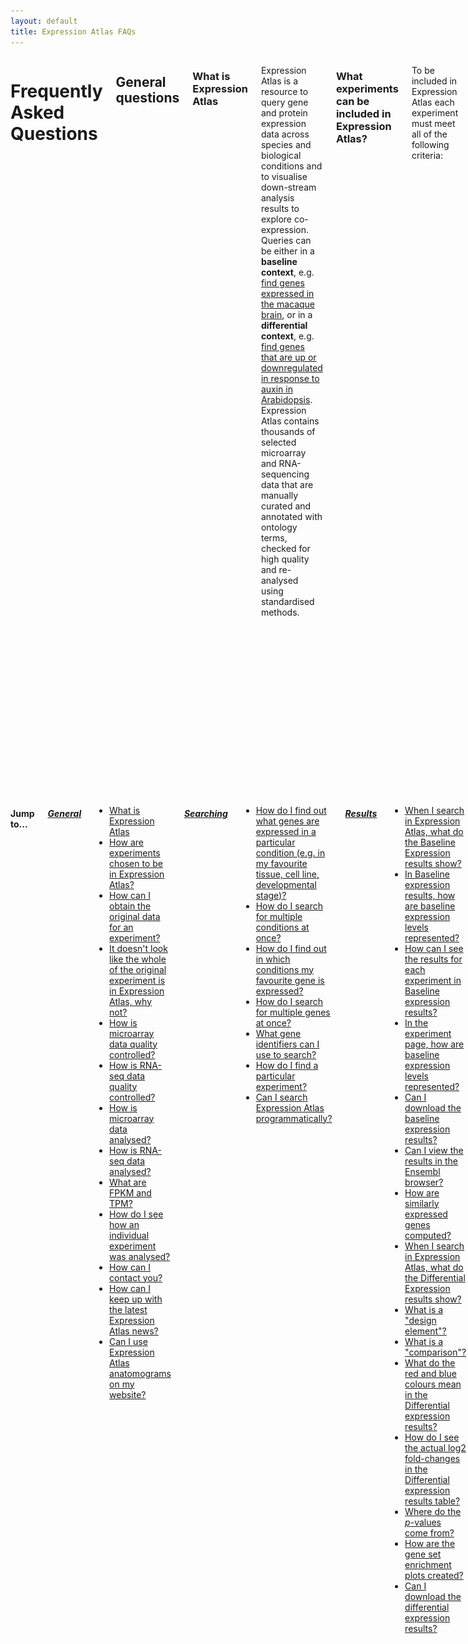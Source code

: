```yaml
---
layout: default
title: Expression Atlas FAQs
---
```


<div class="columns small-10" markdown="1">

# Frequently Asked Questions

## General questions

### What is Expression Atlas

Expression Atlas is a resource to query gene and protein expression data across species and biological conditions and to visualise down-stream analysis results to explore co-expression. Queries can be either in a **baseline context**, e.g. <a href="https://www.ebi.ac.uk/gxa/search?organism=macaca%20mulatta&conditionQuery=%5B%7B%22value%22%3A%22brain%22%7D%5D" target="_blank">find genes expressed in the macaque brain</a>, or in a **differential context**, e.g. <a href="https://www.ebi.ac.uk/gxa/search?geneQuery=%5B%5D&organism=Arabidopsis%20thaliana&conditionQuery=%5B%7B%22value%22%3A%22auxin%22%7D%5D&ds=%7B%22kingdom%22%3A%5B%22plants%22%5D%7D#differential" target="_blank">find genes that are up or downregulated in response to auxin in Arabidopsis</a>. Expression Atlas contains thousands of selected microarray and RNA-sequencing data that are manually curated and annotated with ontology terms, checked for high quality and re-analysed using standardised methods.

### What experiments can be included in Expression Atlas?

To be included in Expression Atlas each experiment must meet all of the following criteria:

*   Experiment measures gene or protein expression
*   Raw data are available
*   All samples within the dataset belong to a single species
*   Samples come from non-bacterial species
*   The species genome is available through <a href="http://www.ensembl.org/index.html" target="_blank">Ensembl</a>
*   Annotations for microarray probes are available
*   Sufficient sample annotation is provided

Additionally, we employ several “softer” guidelines to determine whether or not an experiment is eligible for inclusion into Expression Atlas:

*   (differential): The experiment should have at least 2 experimental groups, with 3 biological replicates each and also have a clear control/reference group
*   (baseline): The experiment design does not involve any perturbations and the dataset should have at least 3 experimental groups with 3 biological replicates each
*   The experiment addresses a relevant biological question (is not technical or proof of principle study)
*   Experimental metadata are of high quality and confidence
*   The experimental design is not too complex (e.g. not too many factors) and allows for straightforward one-to-one comparisons

If an experiment is judged to be of particular interest and its inclusion in Expression Atlas is highly valuable for the community, we may decide to include it even if it fails some of the above guidelines. We also actively collaborate with several specialized initiatives such as the <a href="http://www.gramene.org/" target="_blank">Gramene</a> consortium and <a href="https://www.opentargets.org/" target="_blank">OpenTargets</a> and prioritize experiments that are of special interest to our partners. Please do not hesitate to <a href="https://www.ebi.ac.uk/support/gxa" target="_blank">contact our team</a> if you have any questions about how we select experiments for Expression Atlas or you wish to recommend a dataset(s) that you feel should be ingested and displayed in this resource.

### How can I obtain the original data for an experiment?

The original raw and processed data files for experiments in Expression Atlas can be found by viewing the experiment in <a href="https://www.ebi.ac.uk/arrayexpress" target="_blank">ArrayExpress</a>. On any **Experiment page**, e.g. <a href="https://www.ebi.ac.uk/gxa/experiments/E-MTAB-2770" target="_blank">RNA-seq of 934 human cancer cell lines from the Cancer Cell Line Encyclopedia</a> click on the ![array express button](assets/img/ae-logo.png) button in the **Resources** tab to view the experiment in ArrayExpress. The original submitted data files can be downloaded as zip archives, and sample annotation is available in MAGE-TAB format text files. See the online tutorial [ ArrayExpress: Discover functional genomics data quickly and easily](https://www.ebi.ac.uk/training/online/course/arrayexpress-discover-functional-genomics-data-qui/files-and-download) for further information.

### It doesn't look like the whole of the original experiment is in Expression Atlas, why not?

We sometimes only include part of an experiment in Expression Atlas because (1) there are not sufficient replicates of all the sample groups within an experiment, or (2) the hybridization or sequencing was not of high enough quality. If there are still enough assays in the experiment after the removal of those with too few replicates or low quality then we continue processing the experiment for Expression Atlas.

### How is microarray data quality controlled?

Microarray data quality is assessed using the [arrayQualityMetrics](https://www.bioconductor.org/packages/release/bioc/html/arrayQualityMetrics.html) package in [R](https://www.r-project.org/). Outlier arrays are detected using distance measures, boxplots, and MA plots. If an array is classed as an outlier by all three methods, it is excluded from further analysis. Please see the arrayQualityMetrics [documentation](https://www.bioconductor.org/packages/release/bioc/vignettes/arrayQualityMetrics/inst/doc/arrayQualityMetrics.pdf) for more details on the methods used.

### How is RNA-seq data quality controlled?

RNA-seq reads are discarded based on several criteria. First, reads with quality scores less than Q10 are removed. Second, the reads are mapped against a contamination reference genome (_E. coli_ for animal data, fungal and microbial non-redundant reference for plants). Any reads that map to the contamination reference are removed. Third, reads with "uncalled" characters (i.e. "N"s) are discarded. Lastly, for paired-end libraries, any reads whose mate was lost in the previous three steps are also discarded. Please see the [iRAP](https://nunofonseca.github.io/irap/) [documentation](http://biorxiv.org/content/early/2014/06/06/005991) for more details on the methods used.

### How is microarray data analysed?

Raw single-channel microarray intensities are normalized using [RMA](https://biostatistics.oxfordjournals.org/content/4/2/249.long) via the [oligo](https://doi.org/10.1093/biostatistics/4.2.249) package from [Bioconductor](https://www.bioconductor.org/) ( [Affymetrix](https://www.affymetrix.com/) data) or using quantile normalization via the [limma](https://www.bioconductor.org/packages/release/bioc/html/limma.html) package ([Agilent](https://www.genomics.agilent.com/) data). Two-channel [Agilent](https://www.genomics.agilent.com/) data is normalized using LOESS via the [limma](https://www.bioconductor.org/packages/release/bioc/html/limma.html) package. Pairwise comparisons are performed using a moderated _t_\-test for each gene using [limma](https://www.bioconductor.org/packages/release/bioc/html/limma.html).

### How is RNA-seq data analysed?

RNA-seq data is analysed using the [iRAP](https://nunofonseca.github.io/irap/) pipeline. Quality-filtered reads are aligned to the latest version of the reference genome from [Ensembl](https://www.ensembl.org/index.html) using [TopHat2](https://genomebiology.biomedcentral.com/articles/10.1186/gb-2013-14-4-r36). Raw counts (number of mapped reads summarized and aggregated over each gene) are generated using [htseq-count](http://htseq.readthedocs.io/). Then, FPKM (fragments per kilobase of exon model per million mapped reads) and TPM (transcripts per million) are calculated. Pairwise comparisons are performed using a conditioned test based on the negative binomial distribution, using [DESeq](https://www.bioconductor.org/packages/release/bioc/html/DESeq.html).

### What are FPKM and TPM?

FPKM (fragments per kilobase of exon model per million reads mapped) and TPM (transcripts per million) are the most common units reported to estimate gene expression based on RNA-seq data. Both units are calculated from the number of reads that mapped to each particular gene sequence and both units are calculated taking into account two important factors in RNA-seq:

1.  The number of reads from a gene depends on its length. One expects more reads to be produced from longer genes.
2.  The number of reads from a gene depends on the sequencing depth that is the total number of reads you sequenced. One expects more reads to be produced from the sample that has been sequenced to a greater depth.

FPKM (introduced by [Trapnell et al, 2010](http://www.nature.com/nbt/journal/v28/n5/full/nbt.1621.html)) are calculated with the following formula:

![fpkm formula](assets/img/fpkm.png)

where _qi_ are raw counts (number of reads that mapped for each gene), _li_ is gene length and ![total number mapped reads](assets/img/total-number-mapped-reads.png) is the total number of mapped reads. The interpretation of FPKM is that if you sequence your RNA sample again, you expect to see for gene _i_, _FPKMi_ reads divided by gene _i_ length over a thousand and divided by the total number of reads mapped over a million.

[Li and Dewey, 2011](https://bmcbioinformatics.biomedcentral.com/articles/10.1186/1471-2105-12-323) introduced the unit TPM and [Pachter, 2011](https://arxiv.org/abs/1104.3889) established the relationship between both units. It is possible to compute TPM from FPKM as follows:

![tpm formula](assets/img/tpm.png)

### How do I see how an individual experiment was analysed?

On any **Experiment page**, e.g.[RNA-seq of coding RNA of eight barley tissues from different developmental stages](/gxa/experiments/E-MTAB-2809) you can see a breakdown of the analysis steps from raw data to the results you see in Expression Atlas by selecting the _Experiment design_ or _Supplemmentary information_ tab on the top of the experiment section.

### How can I contact you?

If you have any questions, problems or suggestions we would love to hear from you. You may reach us through [the EBI Support & feedback form.](https://www.ebi.ac.uk/support/gxa)

### How can I keep up with the latest Expression Atlas news?

If you would like to stay up-to-date with news about our latest releases and developments, please subscribe to the [Expression Atlas mailing list](https://listserver.ebi.ac.uk/mailman/listinfo/arrayexpress-atlas).

### Can I use Expression Atlas anatomograms on my website?

Yes! The anatomical diagrams (anatomograms) that you see alongside the baseline data are available from [GitHub](https://github.com/gxa/anatomogram/). The anatomograms are licenced under [Creative Commons Attribution (CC BY)](https://creativecommons.org/licenses/by/4.0/); if you’d like to use them, all we ask is that you attribute [Expression Atlas](/gxa) when you do.

##Searching

### How do I find out what genes are expressed in a particular condition (e.g. in my favourite tissue, cell line, developmental stage)?

Use the **Condition query** search box on the [home page](/gxa) to search for the condition you are interested in e.g. [kidney](/gxa/search?conditionQuery=%5B%7B%22value%22%3A%22kidney%22%7D%5D). Click on **Show anatomogram** in the top left corner if you want to see the corresponding anatomogram for each of the species displayed. Your query is expanded using the Experimental Factor Ontology [(EFO)](https://www.ebi.ac.uk/efo/), so that this search will also returns matching synonyms and child terms of [kidney](https://www.ebi.ac.uk/ols/search?q=kidney&submit1=1&ontology=efo) in EFO. You will see both baseline expression and differential expression results in the condition (organism part in our example) you searched for.

Select one experiment from the Baseline multi-experiment page (e.g. [GTEx](/gxa/experiments/E-MTAB-5214)) to see the results in that particular experiment. Use the _Select_ button under **Organism parts** on the left sidebar to find [what genes are expressed in kidney in GTEx](/gxa/experiments/E-MTAB-5214/Results?specific=true&geneQuery=%255B%255D&filterFactors=%257B%2522ORGANISM_PART%2522%253A%255B%2522cortex%2520of%2520kidney%2522%255D%257D&cutoff=%257B%2522value%2522%253A0.5%257D&unit=%2522TPM%2522).

### How do I search for multiple conditions at once?

Use the **Condition query** search box on the [home page](/gxa) to search for as many conditions as you want. You will need to type each condition, click enter and when you are done, just search. For example, searching with ![liver and heart](assets/img/liver-heart.png) will find [ all experiments in which both liver and heart are studied as well as the ones analysing either liver or heart](/gxa/search?conditionQuery=%5B%7B%22value%22%3A%22liver%22%7D%2C%7B%22value%22%3A%22heart%22%7D%5D).

### How do I find out in which conditions my favourite gene is expressed?

Use the **Gene query** search box on the [home page](/gxa) to search for your favourite gene (e.g. [SFTPC](/gxa/search?geneQuery=%5B%7B%22value%22%3A%22SFTPC%22%2C%22category%22%3A%22symbol%22%7D%5D)). Click on **Show anatomogram** in the top left corner if you want to see the corresponding anatomogram for each of the species displayed. You will see **Baseline expression** results in different conditions (e.g. organism part, cell line, cell type, developmental stage) and **Differential expression** results for biologically meaningful pairwise comparisons.

Select one experiment from the **Baseline expression** results (e.g. [GTEx](/gxa/experiments/E-MTAB-5214)) to see the results in that particular experiment. Use the **Gene query** box (e.g. SFTPC in our example) to find [in which tissues from GTEx gene SFTPC is expressed](/gxa/experiments/E-MTAB-5214/Results?specific=true&geneQuery=%255B%257B%2522value%2522%253A%2522SFTPC%2522%252C%2522category%2522%253A%2522symbol%2522%257D%255D&filterFactors=%257B%257D&cutoff=%257B%2522value%2522%253A0.5%257D&unit=%2522TPM%2522).

### How do I search for multiple genes at once?

Use the **Gene query** search box on the [home page](/gxa) to search for as many genes as you want. You will need to type each gene, click enter and when you are done, just search.

### What gene identifiers can I use to search?

You may use the following identifiers to search using the **Gene query** box:

*   Gene name symbol, e.g. [SFTPC](/gxa/search?geneQuery=[{"value":"SFTPC"}])
*   [Ensembl](https://www.ensembl.org/index.html) gene ID, e.g. [ENSG00000168484](/gxa/genes/ENSG00000168484)
*   [UniProt](https://www.uniprot.org/) ID, e.g. [O14777](/gxa/genesets/O14777)
*   [Interpro](https://www.ebi.ac.uk/interpro/) ID, e.g. [IPR001729](/gxa/genesets/IPR001729)
*   [Gene Ontology](http://www.geneontology.org/) ID, e.g. [GO:0007585](/gxa/genesets/GO:0007585)
*   [Gene Ontology](http://www.geneontology.org/) term, e.g. [respiratory gaseous exchange](/gxa/search?geneQuery=[{"value":"respiratory gaseous exchange"}])

### How do I find a particular experiment?

You can easily see all experiments in Expression Atlas by clicking in **All experiments** on the [home page](/gxa). You can narrow down the list of experiments by selecting Baseline or Differential in the first column at the bottom of the table. You can also select Plants or Animal and Fungi experiments (using the second column), experiments from a particular organism (fifth column) or experiments involving a particular variable (sixth column). Click on the Experiment title to see the experiment in Expression Atlas.

If you know the [ArrayExpress](https://www.ebi.ac.uk/arrayexpress) accession of the experiment you want to see (e.g. [E-MTAB-4202](https://www.ebi.ac.uk/arrayexpress/experiments/E-MTAB-4202/) ), you can link to the experiment in Expression Atlas using the following format: `https://www.ebi.ac.uk/gxa/experiments/**<ArrayExpress accession>**`

e.g. [https://www.ebi.ac.uk/gxa/experiments/E-MTAB-4202](/gxa/experiments/E-MTAB-4202)

### Are there any alternative ways of searching in Atlas?

It's best if you contact us and we will be able to advise you on your specific use case.

In the meantime, you can construct queries using URLs like the ones in the table below. Please be aware that the format of these URLs is subject to change. If your queries stop working, please check back here for the latest standard or get in touch with us through [the EBI Support & feedback form.](https://www.ebi.ac.uk/support/gxa)

Query

URL

In what conditions is [ASPM](/gxa/genes/ENSG00000066279) differentially expressed?

https://www.ebi.ac.uk/gxa/search?geneQuery=\[{"value":"ASPM"}\]#differential

What genes are differentially expressed in cancer?

https://www.ebi.ac.uk/gxa/search?conditionQuery=\[{"value":"cancer"}\]#differential

Show me comparisons where [zinc finger](https://www.ebi.ac.uk/interpro/entry/IPR007087) genes are differentially expressed in mice.

https://www.ebi.ac.uk/gxa/search?geneQuery=\[{"value":"zinc finger"}\]&organism=Mus musculus#differential

##Results

### When I search in Expression Atlas, what do the Baseline Expression results show?

If you search for a particular gene (e.g. **CFHR2**), the **Baseline Expression** results will display all organisms and conditions in which CFHR2 is expressed above the default minimum expression level of 0.5 FPKM or 0.5 TPM.

By default, we display expression data for different tissues, e.g [in which tissues is CFHR2 expressed?](/gxa/search?geneQuery=[{"value":"CFHR2", "category":"symbol"}]) but you can also use the filters to find gene expression in other conditions, such as [in which mouse cell types is CFHR2 expressed?](/gxa/genes/ENSMUSG00000033898?bs=%7B%22mus%20musculus%22%3A%5B%22CELL_TYPE%22%5D%7D&ds=%7B%22kingdom%22%3A%5B%22animals%22%5D%7D#baseline)

If you search for a particular condition (e. g. [liver](/gxa/search?conditionQuery=[{"value":"liver"}]#baseline)), in the **Baseline Expression** results you will see all organisms and experiments matching your search.

### In Baseline expression results, how are baseline expression levels represented?

In **Baseline expression** results you will see one heatmap per species. Each heatmap shows, for each species, all conditions (columns) and all experiments (rows) that matched your search. Expression levels are displayed in the heatmap in five different colours:

1.  Grey box: expression level is below cutoff (0.5 FPKM or 0.5 TPM)
2.  Light blue box: expression level is low (between 0.5 to 10 FPKM or 0.5 to 10 TPM)
3.  Medium blue box: expression level is medium (between 11 to 1000 FPKM or 11 to 1000 TPM)
4.  Dark blue box: expression level is high (more than 1000 FPKM or more than 1000 TPM)
5.  White box: there is no data available

### How can I see the results for each experiment in Baseline expression results?

Each Baseline expression experiment in Expression Atlas has its own **Experiment page**, e.g. [Strand-specific RNA-seq of 13 human tissues from Michael Snyder's lab for the ENCODE project](/gxa/experiments/E-MTAB-4344) where you can see a heatmap showing the 50 most specifically expressed genes across all conditions studied.

You can further refine the query by narrowing the search to a particular gene (e.g. [CTRB1](/gxa/experiments/E-MTAB-4344/Results?specific=true&geneQuery=%255B%257B%2522value%2522%253A%2522Ctrb1%2522%252C%2522category%2522%253A%2522symbol%2522%257D%255D&filterFactors=%257B%257D&cutoff=%257B%2522value%2522%253A0.5%257D&unit=%2522TPM%2522)), or gene sets (e.g. [CELA3A, CELA3B, CTRB1, CTRB2, PRSS1, PRSS2](/gxa/experiments/E-MTAB-4344/Results?specific=true&geneQuery=%255B%257B%2522value%2522%253A%2522CELA3A%2522%252C%2522category%2522%253A%2522symbol%2522%257D%252C%257B%2522value%2522%253A%2522CELA3B%2522%252C%2522category%2522%253A%2522symbol%2522%257D%252C%257B%2522value%2522%253A%2522CTRB1%2522%252C%2522category%2522%253A%2522symbol%2522%257D%252C%257B%2522value%2522%253A%2522CTRB2%2522%252C%2522category%2522%253A%2522symbol%2522%257D%252C%257B%2522value%2522%253A%2522PRSS1%2522%252C%2522category%2522%253A%2522symbol%2522%257D%252C%257B%2522value%2522%253A%2522PRSS2%2522%252C%2522category%2522%253A%2522symbol%2522%257D%255D&filterFactors=%257B%257D&cutoff=%257B%2522value%2522%253A0.5%257D&unit=%2522TPM%2522)), or by limiting which organism parts are searched over (e.g. [genes specifically expressed in pancreas](/gxa/experiments/E-MTAB-4344/Results?specific=true&geneQuery=%255B%255D&filterFactors=%257B%2522ORGANISM_PART%2522%253A%255B%2522pancreas%2522%255D%257D&cutoff=%257B%2522value%2522%253A0.5%257D&unit=%2522TPM%2522)).

### In the experiment page, how are baseline expression levels represented?

In the Experiment page, e.g. [Transcription profiling by high throughput sequencing of different potato tissues (genotype RH89-039-16)](/gxa/experiments/E-MTAB-552)expression levels are represented in one heatmap that shows gene expression levels for the 50 most specifically expressed genes (rows) across all conditions studied in the experiment selected (columns).

Expression levels are displayed in the heatmap by colour intensity, according to the gradient bar above the heatmap. Hover the mouse above a cell to show a tooltip with the numerical values corresponding to each colour.

### Can I download the baseline expression results?

Yes, click on the ![Download All Results button](assets/img/download-all-results-button.png) button above the heatmap to download the data corresponding to your query. For example, if you select 'flower' in the **Organism part** box, use the **Download all results** button to download expression data for the [ subset of genes specifically expressed in flower](/gxa/experiments/E-MTAB-552/Results?specific=true&geneQuery=%255B%255D&filterFactors=%257B%2522ORGANISM_PART%2522%253A%255B%2522flower%2522%252C%2522stamen%2522%255D%257D&cutoff=%257B%2522value%2522%253A0.5%257D&unit=%2522TPM%2522) in tab-delimited format with no ordering.

On the other hand, by clicking on the _Downloads tab_ of the experiment page you will download expression data for all genes and all conditions studied in the experiment.

### Can I view the results in the Ensembl browser?

Yes, you can. From the heatmap of the Experiment page, e.g. [Baseline expression from transcriptional profiling of zebrafish developmental stages](/gxa/experiments/E-ERAD-475) just select a gene (e.g. **SNORD61**) and a condition, developmental stage in that particular experiment (e.g. **gastrula 50%-epiboly**) and click on the ![Ensembl Genome Browser](assets/img/ensembl-genome-browser-button.png) button in the left of the heatmap. You will see [ gene expression value for gene SNORD61 in developmental stage gastrula 50%-epiboly in the context of the genomic location of SNORD61](https://www.ensembl.org/Danio_rerio/Location/View?g=ENSDARG00000083171;r=14:31520436-31520513;t=ENSDART00000116362;text=;time=1504707519).

For plant experiments, e.g. [Transcriptomes for hybrids (F1s) between 18 Arabidopsis thaliana parents of the Multiparent Advanced Generation Inter-Cross (MAGIC) genetic mapping resource](/gxa/experiments/E-GEOD-55482) you can also use the ![Gramene Genome Browser](assets/img/gramene-genome-browser-button.png) button to see, for example, [ gene expression value for gene EPR1 in ecotype Sf-2 x Can-0 in the context of the genomic location of EPR1](http://ensembl.gramene.org/Arabidopsis_thaliana/Location/View?g=AT2G27380;r=2:11713411-11715774;t=AT2G27380.1;time=1484746364).

For experiments performed in _Caenorhabditis elegans_ or in _Schistosoma mansoni_ such as [RNA-Seq of Schistosoma mansoni (flatworms) larva and adult individuals at different life-stages](/gxa/experiments/E-MTAB-451) you can see the results using the ![WormBase Genome Browser](assets/img/wormbase-genome-browser-button.png) button.

### How are similarly expressed genes computed?

Similarly expressed genes across conditions in baseline experiments (e.g. tissues, developmental stages) are shown where available. They are computed on per-experiment basis, for experiments with three or more conditions. The method for estimating them involves two steps. The first one involves k-means clustering (for all possible values of k, capped to 100) of the expression of each gene across (e.g.) tissues. The second step compares the clusters on a gene-to-gene basis and outputs a ranked list of genes with decreasing similarity of expression patterns for each gene. The top 50 similarly expressed genes can be explored on our interface. Lowly expressed genes are filtered out from the calculation. The method has been implemented within the Bioconductor package [ClusterSeq](https://bioconductor.org/packages/devel/bioc/html/clusterSeq.html).

### When I search in Expression Atlas, what do the Differential Expression results show?

If you search for a particular gene (e.g. **CFHR2**), in the **Differential expression** results you will see [all comparisons in all species in which CFHR2 is differentially expressed](/gxa/search?geneQuery=[{"value":"CFHR2"}]#differential) (absolute value of log2 fold-change > 1 and adjusted p-value < 0.05). Comparisons in which gene CFHR2 is differentially expressed are ordered so the one with the largest absolute value of log2 fold-change is at the top. If gene CFHR2 has identical log2 fold-change in several comparisons, then the one with the lower adjusted _p_\-value goes first.

If you search for a particular condition (e. g. **liver**), in the **Differential expression** results you will see [all comparisons in all species that matched your search](/gxa/search?conditionQuery=[{"value":"liver"}]#differential). When several genes show differential expression you will see one row per each gene and comparison. Comparisons are ordered following the same criteria as explained before.

In both cases, you can narrow down the results displayed using the filters in the left where you can select a particular species (e.g. Mus musculus), experimental variable (e.g. compound) to see which comparisons involve the treatment of liver with a compound in mouse.

Click on the Comparison name (e.g. ['CCl4; 1.6 gram per kilogram' at '24 hour' vs 'none' at '0 hour'](/gxa/experiments/E-MTAB-2445?geneQuery=ENSMUSG00000026839&queryFactorValues=g1_g5&specific=false)) to find out more information about a particular gene-comparison combination. In microarray experiments, some genes may be targeted by more than one probe set. The table in the **Differential expression** results shows the values for the probe set with the largest absolute log2 fold-change. You can see details of all probe sets for a given gene on the Experiment page. For example, [gene Car3 is represented by 4 probe sets](/gxa/experiments/E-MTAB-2445/Results?specific=true&geneQuery=%255B%257B%2522value%2522%253A%2522Car3%2522%252C%2522category%2522%253A%2522symbol%2522%257D%255D&filterFactors=%257B%257D&cutoff=%257B%2522foldChange%2522%253A1%252C%2522pValue%2522%253A0.05%257D&regulation=%2522UP_DOWN%2522) in the experiment [Transcriptional responses in liver upon acute CCl4 intoxication](/gxa/experiments/E-MTAB-2445).

### What is a "design element"?

On microarray experiment pages, you will see the **design element** name alongside the gene name. A design element is also known as a probe or probe set. This is the oligonucleotide probe (or group thereof) on the microarray that targets that gene.

### What is a "comparison"?

A **comparison** is where two groups of samples are compared in a differential expression experiment. An example of a comparison is ['breast cancer' _vs._ 'normal'](/gxa/experiments/E-GEOD-31138/Results).

For each gene, the mean expression level of the **test** group (e.g. breast cancer) is compared with the mean expression level of the **reference** group (e.normal), and a statistical test is performed to decide whether the two means are significantly different.

### What do the red and blue colours mean in the Differential expression results?

Let's search for the condition [breast cancer in a differential context](/gxa/search?conditionQuery=%5B%7B%22value%22%3A%22breast%20cancer%22%7D%5D#differential). A red box indicates that the gene is **up-regulated** in the test condition while a blue box means that the gene is **down-regulated** in the test condition. The colour intensity of filled boxes in the table represents how large the log2 fold-change is for each gene. The larger the log2 fold-change, the more intense the red or blue colour.

The two bars above the Differential expression results table show the red and blue colour intensities for the **top 50** genes shown on the page. The colour intensities represent the log2 fold-changes for the genes shown.

### How do I see the actual log2 fold-changes in the Differential expression results table?

Click on the ![Display Log2 Fold-Change button](assets/img/display-log2-fc.png) button to the top left corner of the table to see the numerical values of the log2 fold-change per each gene in each comparison.

### Where do the _p_\-values come from?

In a microarray experiment, each gene's mean expression level in the **test** group is compared with its mean expression level in the **reference** group using a moderated _t_\-test. This is done using the [limma](https://www.bioconductor.org/packages/2.13/bioc/html/limma.html) package from [Bioconductor](https://www.bioconductor.org/).

In an RNA-seq experiment, each gene's mean expression level in the **test** group is compared with its mean expression level in the **reference** group using a conditioned test based on the negative binomial distribution, analogous to Fisher's exact test. This is done using the [DESeq](https://www.bioconductor.org/packages/2.13/bioc/html/DESeq.html) package in [Bioconductor](https://www.bioconductor.org/).

Because the same test is done on thousands of genes at once, _p_\-values are adjusted for **multiple testing** using the [Benjamini and Hochberg (1995)](https://www.jstor.org/stable/2346101) false discovery rate (FDR) correction. This is what is meant by **adjusted _p_\-value**.

### How are the gene set enrichment plots created?

Gene set enrichment analysis is performed using the [Piano](https://www.bioconductor.org/packages/release/bioc/html/piano.html) package from [Bioconductor](https://www.bioconductor.org/). For each comparison, enrichment of terms from [GO](http://www.geneontology.org/), [InterPro](https://www.ebi.ac.uk/interpro/), and [Reactome](http://www.reactome.org/) is tested for within the set of differentially expressed genes, using a variation on [Fisher's exact test](https://en.wikipedia.org/wiki/Fisher%27s_exact_test). Gene set enrichment plots are only shown when statistically significant enrichment of terms was detected. This means that for some experiments, the menu will not display plots for all three of the aforementioned resources.

### Can I download the differential expression results?

Yes, click on the ![Download All Results button](assets/img/download-all-results-button.png) button above the heatmap to download the data corresponding to your query. For example, in [Transcription profiling by array of pancreatic islets from Sgpp2 knockout mice after high fat diet](/gxa/experiments/E-GEOD-73131) if you select just one comparison, e.g. 'high fat diet' vs 'normal' in 'Sgpp2 knockout' from the **Comparison** box and click Apply, by clicking on the **Download all results** button you will download [ expression data for the subset of genes differentially expressed in that particular comparison](/gxa/experiments/E-GEOD-73131/Results?specific=true&geneQuery=%255B%255D&filterFactors=%257B%2522COMPARISON_NAME%2522%253A%255B%2522%27high%2520fat%2520diet%27%2520vs%2520%27normal%27%2520in%2520%27Sgpp2%2520knockout%27%2522%255D%257D&cutoff=%257B%2522foldChange%2522%253A1%252C%2522pValue%2522%253A0.05%257D&regulation=%2522UP_DOWN%2522) in tab-delimited format with no ordering.

On the other hand, by clicking on the _Downloads_ tab of the experiment page you will download expression data for all genes in all comparisons studied in the experiment.
</div>

<div class="columns small-2" markdown="1">

#### Jump to...

##### [General](#general-questions)

*   [What is Expression Atlas](#what-is-expression-atlas)
*   [How are experiments chosen to be in Expression Atlas?](#what-experiments-can-be-included-in-expression-atlas)
*   [How can I obtain the original data for an experiment?](#how-can-i-obtain-the-original-data-for-an-experiment)
*   [It doesn't look like the whole of the original experiment is in Expression Atlas, why not?](#it-doesnt-look-like-the-whole-of-the-original-experiment-is-in-expression-atlas-why-not)
*   [How is microarray data quality controlled?](#how-is-microarray-data-quality-controlled)
*   [How is RNA-seq data quality controlled?](#how-is-RNA-seq-data-quality-controlled)
*   [How is microarray data analysed?](#how-is-microarray-data-analysed)
*   [How is RNA-seq data analysed?](#how-is-rna-seq-data-analysed)
*   [What are FPKM and TPM?](#what-are-fpkm-and-tpm)
*   [How do I see how an individual experiment was analysed?](#how-do-i-see-how-an-individual-experiment-was-analysed)
*   [How can I contact you?](#how-can-i-contact-you)
*   [How can I keep up with the latest Expression Atlas news?](#how-can-i-keep-up-with-the-latest-expression-atlas-news)
*   [Can I use Expression Atlas anatomograms on my website?](#can-i-use-expression-atlas-anatomograms-on-my-website)

##### [Searching](#searching)

*   [How do I find out what genes are expressed in a particular condition (e.g. in my favourite tissue, cell line, developmental stage)?](#how-do-I-find-out-what-genes-are-expressed-in-a-particular-condition-e-g-in-my-favourite-tissue-cell-line-developmental-stage)
*   [How do I search for multiple conditions at once?](#how-do-i-search-for-multiple-conditions-at-once)
*   [How do I find out in which conditions my favourite gene is expressed?](#how-do-i-find-out-in-which-conditions-my-favourite-gene-is-expressed)
*   [How do I search for multiple genes at once?](#how-do-i-search-for-multiple-genes-at-once)
*   [What gene identifiers can I use to search?](#what-gene-identifiers-can-i-use-to-search)
*   [How do I find a particular experiment?](#how-do-i-find-a-particular-experiment)
*   [Can I search Expression Atlas programmatically?](#are-there-any-alternative-ways-of-searching-in-atlas)

##### [Results](#results)

*   [When I search in Expression Atlas, what do the Baseline Expression results show?](#when-i-search-in-expression-atlas-what-do-the-baseline-expression-results-show)
*   [In Baseline expression results, how are baseline expression levels represented?](#in-baseline-expression-results-how-are-baseline-expression-levels-represented)
*   [How can I see the results for each experiment in Baseline expression results?](#how-can-i-see-the-results-for-each-experiment-in-baseline-expression-results)
*   [In the experiment page, how are baseline expression levels represented?](#in-the-experiment-page-how-are-baseline-expression-levels-represented)
*   [Can I download the baseline expression results?](#can-i-download-the-baseline-expression-results)
*   [Can I view the results in the Ensembl browser?](#can-i-view-the-results-in-the-ensembl-browser)
*   [How are similarly expressed genes computed?](#how-are-similarly-expressed-genes-computed)
*   [When I search in Expression Atlas, what do the Differential Expression results show?](#when-i-search-in-expression-atlas-what-do-the-differential-expression-results-show)
*   [What is a "design element"?](#what-is-a-design-element)
*   [What is a "comparison"?](#what-is-a-comparison)
*   [What do the red and blue colours mean in the Differential expression results?](#what-do-the-red-and-blue-colours-mean-in-the-differential-expression-results)
*   [How do I see the actual log2 fold-changes in the Differential expression results table?](#how-do-i-see-the-actual-log2-fold-changes-in-the-differential-expression-results-table)
*   [Where do the _p_\-values come from?](#where-do-the-p-values-come-from)
*   [How are the gene set enrichment plots created?](#how-are-the-gene-set-enrichment-plots-created)
*   [Can I download the differential expression results?](#can-i-download-the-differential-expression-results)
</div>
